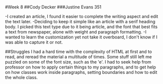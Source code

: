 #Week 8
##Cody Decker
###Justine Evans 351

-I created an article, I found it easier to complete the writing aspect and edit the text later.
-Deciding to keep it simple like an article with a serif heading body. I picked this text type due to it being article, and the font that best fits a text from newspaper, alone with weight and paragraph formatting.
-I wanted to learn the customization yet not take it overboard, I don't know if I was able to capture it or not.

##Struggles
I had a hard time with the complexity of HTML at first and to read, and reread the material a multitude of times. Some stuff still left me puzzled on some of the font size, such as the 'e'. I had to seek help from professor on how to apply certain things to my paragraphs, and to get help on how classes work inside paragraphs, setting boundaries and how to edit the whole class.
